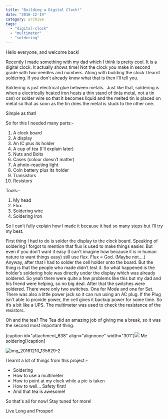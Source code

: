 ```yaml
---
title: "Building a Digital Clock!"
date: "2016-12-19"
category: archive
tags: 
  - "digital-clock"
  - "multimeter"
  - "soldering"
---
```


Hello everyone, and welcome back!

Recently I made something with my dad which I think is pretty cool. It is a digital clock. It actually shows time! Not the clock you make in second grade with two needles and numbers. Along with building the clock I learnt soldering. If you don't already know what that is then I’ll tell you.

Soldering is just electrical glue between metals.  Just like that, soldering is when a electrically heated iron heats a thin stand of tin(a metal, not a tin can) or solder wire so that it becomes liquid and the melted tin is placed on metal so that as soon as the tin dries the metal is stuck to the other one.

Simple as that!

So for this I needed many parts:-

1. A clock board
2. A display
3. An IC plus its holder
4. A cup of tea (I'll explain later)
5. Nuts and Bolts
6. Cases (colour doesn’t matter)
7. A photo-reacting light
8. Coin battery plus its holder
9. Transistors
10. Resistors

Tools:-

1. My head
2. Flux
3. Soldering wire
4. Soldering Iron

So I can’t fully explain how I made it because it had so many steps but I’ll try my best.

First thing I had to do is solder the display to the clock board. Speaking of soldering I forgot to mention that flux is used to make things easier. But even if you don’t want it easy (I can't imagine how because it is in human nature to want things easy) still use flux. Flux = God. (Maybe not….) Anyway, after that I had to solder the cell holder onto the board. But the thing is that the people who made didn’t test it. So what happened is the holder’s soldering hole was directly under the display which was already soldered. So yeah there were quite a few problems like this but my dad and his friend were helping, so no big deal. After that the switches were soldered. There were only two switches. One for Mode and one for Set. There was also a little power jack so it can run using an AC plug. If the Plug isn't able to provide power, the cell gives it backup power for some time. So it’s a bit like a UPS. The multimeter was used to check the resistance of the resistors. 

Oh and the tea? The Tea did an amazing job of giving me a break, so it was the second most important thing.

\[caption id="attachment\_638" align="alignnone" width="301"\]![](images/IMG_20161210_105326.jpg) Me soldering\[/caption\]

![img_20161210_135629-2](images/img_20161210_135629-2.jpg)

I learnt a lot of things from this project:-

- Soldering
- How to use a multimeter
- How to point at my clock while a pic is taken
- How to well... Safety first!
- And that tea is awesome!

So that's all for now! Stay tuned for more!

Live Long and Prosper!
